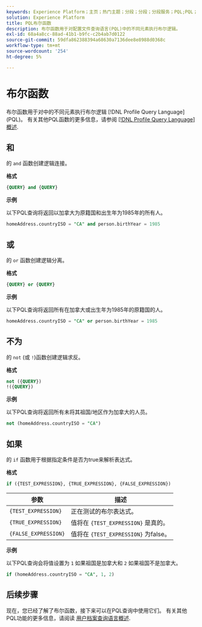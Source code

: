 ```yaml
---
keywords: Experience Platform；主页；热门主题；分段；分段；分段服务；PQL;PQL；配置文件查询语言；布尔函数；布尔值；
solution: Experience Platform
title: PQL布尔函数
description: 布尔函数用于对配置文件查询语言(PQL)中的不同元素执行布尔逻辑。
exl-id: 68a4a8cc-88ad-41b1-b9fc-c2b4ab7d0122
source-git-commit: 59dfa862388394a68630a7136dee8e8988d0368c
workflow-type: tm+mt
source-wordcount: '254'
ht-degree: 5%

---
```


# 布尔函数

布尔函数用于对中的不同元素执行布尔逻辑 [!DNL Profile Query Language] (PQL)。  有关其他PQL函数的更多信息，请参阅 [[!DNL Profile Query Language] 概述](./overview.md).

## 和

的 `and` 函数创建逻辑连接。

**格式**

```sql
{QUERY} and {QUERY}
```

**示例**

以下PQL查询将返回以加拿大为原籍国和出生年为1985年的所有人。

```sql
homeAddress.countryISO = "CA" and person.birthYear = 1985
```

## 或

的 `or` 函数创建逻辑分离。

**格式**

```sql
{QUERY} or {QUERY}
```

**示例**

以下PQL查询将返回所有在加拿大或出生年为1985年的原籍国的人。

```sql
homeAddress.countryISO = "CA" or person.birthYear = 1985
```

## 不为

的 `not` (或 `!`)函数创建逻辑求反。

**格式**

```sql
not ({QUERY})
!({QUERY})
```

**示例**

以下PQL查询将返回所有未将其祖国/地区作为加拿大的人员。

```sql
not (homeAddress.countryISO = "CA")
```

## 如果

的 `if` 函数用于根据指定条件是否为true来解析表达式。

**格式**

```sql
if ({TEST_EXPRESSION}, {TRUE_EXPRESSION}, {FALSE_EXPRESSION})
```

| 参数 | 描述 |
| --------- | ----------- |
| `{TEST_EXPRESSION}` | 正在测试的布尔表达式。 |
| `{TRUE_EXPRESSION}` | 值将在 `{TEST_EXPRESSION}` 是真的。 |
| `{FALSE_EXPRESSION}` | 值将在 `{TEST_EXPRESSION}` 为false。 |

**示例**

以下PQL查询会将值设置为 `1` 如果祖国是加拿大和 `2` 如果祖国不是加拿大。

```sql
if (homeAddress.countryISO = "CA", 1, 2)
```

## 后续步骤

现在，您已经了解了布尔函数，接下来可以在PQL查询中使用它们。 有关其他PQL功能的更多信息，请阅读 [用户档案查询语言概述](./overview.md).
